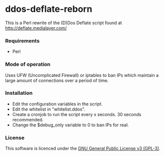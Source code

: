 ddos-deflate-reborn
===================

This is a Perl rewrite of the (D)Dos Deflate script found at http://deflate.medialayer.com/

### Requirements

- Perl

### Mode of operation

Uses UFW (Uncomplicated Firewall) or iptables to ban IPs which maintain a large amount of connections over a period of time.

### Installation

- Edit the configuration variables in the script.
- Edit the whitelist in "whitelist.ddos".
- Create a cronjob to run the script every x seconds. 30 seconds recommended.
- Change the $debug_only variable to 0 to ban IPs for real.

### License

This software is licenced under the [GNU General Public License v3 (GPL-3)](http://www.tldrlegal.com/license/gnu-general-public-license-v3-%28gpl-3%29).
